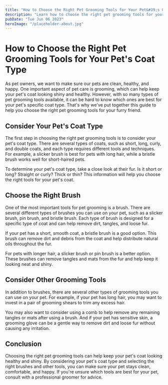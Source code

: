 ```yaml
---
title: "How to Choose the Right Pet Grooming Tools for Your Pet&#39;s Coat Type"
description: "Learn how to choose the right pet grooming tools for your pet&#39;s specific coat type with our expert guide. Keep your pet&#39;s coat looking healthy and shiny."
pubDate: "Tue Jun 06 2023"
heroImage: "/placeholder-about.jpg"
---
```


# How to Choose the Right Pet Grooming Tools for Your Pet&#39;s Coat Type

As pet owners, we want to make sure our pets are clean, healthy, and happy. One important aspect of pet care is grooming, which can help keep your pet&#39;s coat looking shiny and healthy. However, with so many types of pet grooming tools available, it can be hard to know which ones are best for your pet&#39;s specific coat type. That&#39;s why we&#39;ve put together this guide to help you choose the right pet grooming tools for your furry friend.

## Consider Your Pet&#39;s Coat Type

The first step in choosing the right pet grooming tools is to consider your pet&#39;s coat type. There are several types of coats, such as short, long, curly, and double coats, and each type requires different tools and techniques. For example, a slicker brush is best for pets with long hair, while a bristle brush works well for short-haired pets.

To determine your pet&#39;s coat type, take a close look at their fur. Is it short or long? Straight or curly? Thick or thin? This information will help you choose the right tools for your pet&#39;s coat.

## Choose the Right Brush

One of the most important tools for pet grooming is a brush. There are several different types of brushes you can use on your pet, such as a slicker brush, pin brush, and bristle brush. Each type of brush is designed for a specific type of coat and can help remove dirt, tangles, and loose fur.

If your pet has a short, smooth coat, a bristle brush is a good option. This brush can remove dirt and debris from the coat and help distribute natural oils throughout the fur.

For pets with longer hair, a slicker brush or pin brush is a better option. These brushes can remove tangles and mats from the fur and help keep it looking neat and shiny.

## Consider Other Grooming Tools

In addition to brushes, there are several other types of grooming tools you can use on your pet. For example, if your pet has long hair, you may want to invest in a pair of grooming shears to trim any excess hair.

You may also want to consider using a comb to help remove any remaining tangles or mats after using a brush. And if your pet has sensitive skin, a grooming glove can be a gentle way to remove dirt and loose fur without causing any irritation.

## Conclusion

Choosing the right pet grooming tools can help keep your pet&#39;s coat looking healthy and shiny. By considering your pet&#39;s coat type and selecting the right brushes and other tools, you can make sure your pet stays clean, comfortable, and happy. If you&#39;re unsure which tools are best for your pet, consult with a professional groomer for advice.